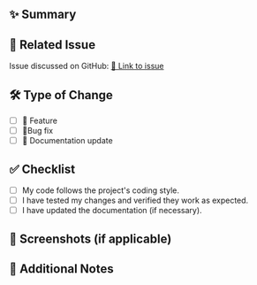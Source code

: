 ## ✨ Summary
<!--  Provide a brief description of the change and its purpose. -->  

## 🔗 Related Issue
<!-- Provide link to the GitHub issue -->  
Issue discussed on GitHub: [🔗 Link to issue](INSERT_ISSUE_LINK_HERE)

## 🛠 Type of Change
- [ ] 🚀 Feature 
- [ ] 🐛Bug fix
- [ ] 📖 Documentation update

## ✅ Checklist
-  [ ] My code follows the project's coding style.
-  [ ] I have tested my changes and verified they work as expected.
-  [ ] I have updated the documentation (if necessary).

## 📸 Screenshots (if applicable)
<!-- Add screenshots or other visual aids if your changes affect the UI. -->  

## 📝 Additional Notes
<!-- Include any additional information or context about the pull request. -->  
